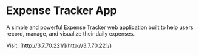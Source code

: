 #  Expense Tracker App
A simple and powerful Expense Tracker web application built to help users record, manage, and visualize their daily expenses.

Visit: [http://3.7.70.221/](http://3.7.70.221/)
